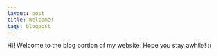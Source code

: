 ```yaml
---
layout: post
title: Welcome!
tags: blogpost
---
```


Hi! Welcome to the blog portion of my website. Hope you stay awhile! :)
